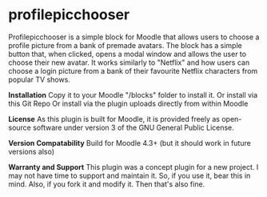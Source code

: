 # profilepicchooser

Profilepicchooser is a simple block for Moodle that allows users to choose a profile picture from a bank of premade avatars.
The block has a simple button that, when clicked, opens a modal window and allows the user to choose their new avatar.  It works similarly to "Netflix" and how users can choose a login picture from a bank of their favourite Netflix characters from popular TV shows.

**Installation**
Copy it to your Moodle "/blocks" folder to install it.
Or install via this Git Repo
Or install via the plugin uploads directly from within Moodle

**License**
As this plugin is built for Moodle, it is provided freely as open-source software under version 3 of the GNU General Public License. 

**Version Compatability**
Build for Moodle 4.3+ (but it should work in future versions also)

**Warranty and Support**
This plugin was a concept plugin for a new project. I may not have time to support and maintain it. So, if you use it, bear this in mind. Also, if you fork it and modify it. Then that's also fine.
